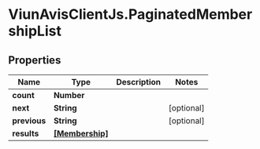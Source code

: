 # ViunAvisClientJs.PaginatedMembershipList

## Properties

| Name         | Type                              | Description | Notes      |
| ------------ | --------------------------------- | ----------- | ---------- |
| **count**    | **Number**                        |             |
| **next**     | **String**                        |             | [optional] |
| **previous** | **String**                        |             | [optional] |
| **results**  | [**[Membership]**](Membership.md) |             |
